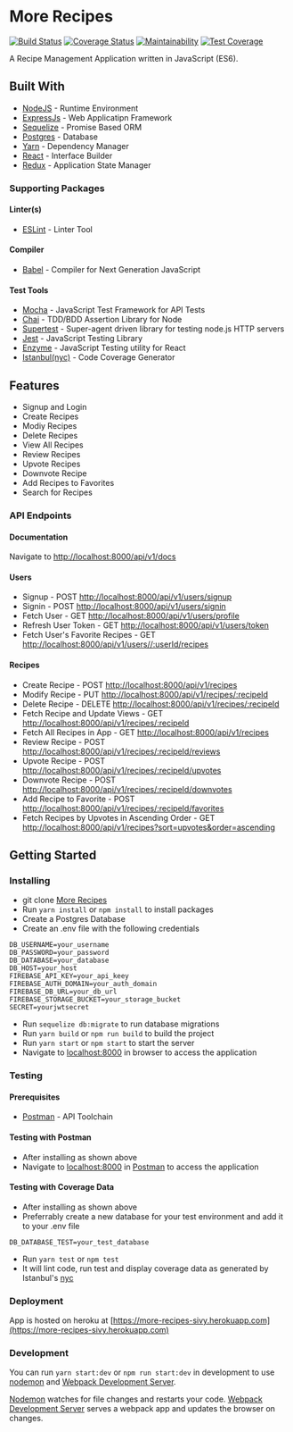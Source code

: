 # More Recipes

[![Build Status](https://travis-ci.org/iverenshaguy/more-recipes-personal.svg?branch=develop)](https://travis-ci.org/iverenshaguy/more-recipes-personal)
[![Coverage Status](https://coveralls.io/repos/github/iverenshaguy/more-recipes-personal/badge.svg?branch=develop)](https://coveralls.io/github/iverenshaguy/more-recipes-personal?branch=master)
[![Maintainability](https://api.codeclimate.com/v1/badges/430187c352d8ead5737f/maintainability)](https://codeclimate.com/github/iverenshaguy/more-recipes-personal/maintainability)
[![Test Coverage](https://api.codeclimate.com/v1/badges/430187c352d8ead5737f/test_coverage)](https://codeclimate.com/github/iverenshaguy/more-recipes-personal/test_coverage)

A Recipe Management Application written in JavaScript (ES6).

## Built With

* [NodeJS](https://nodejs.org/) - Runtime Environment
* [ExpressJs](https://expressjs.com/) - Web Applicatipn Framework
* [Sequelize](http://docs.sequelizejs.com/) - Promise Based ORM
* [Postgres](https://www.postgresql.org/) - Database
* [Yarn](https://www.yarnpkg.com/) - Dependency Manager
* [React](https://reactjs.com/) - Interface Builder
* [Redux](https://redux.js.com/) - Application State Manager

### Supporting Packages

#### Linter(s)

* [ESLint](https://eslint.org/) - Linter Tool

#### Compiler

* [Babel](https://eslint.org/) - Compiler for Next Generation JavaScript

#### Test Tools

* [Mocha](https://mochajs.org/) - JavaScript Test Framework for API Tests
* [Chai](http://chaijs.com/) - TDD/BDD Assertion Library for Node
* [Supertest](https://github.com/visionmedia/supertest) - Super-agent driven
  library for testing node.js HTTP servers
* [Jest](https://facebook.github.io/jest/) - JavaScript Testing Library
* [Enzyme](http://airbnb.io/enzyme/) - JavaScript Testing utility for React
* [Istanbul(nyc)](https://istanbul.js.org/) - Code Coverage Generator

## Features

* Signup and Login
* Create Recipes
* Modiy Recipes
* Delete Recipes
* View All Recipes
* Review Recipes
* Upvote Recipes
* Downvote Recipe
* Add Recipes to Favorites
* Search for Recipes

### API Endpoints

#### Documentation

Navigate to
[http://localhost:8000/api/v1/docs](http://localhost:8000/api/v1/docs)

#### Users

* Signup - POST
  [http://localhost:8000/api/v1/users/signup](http://localhost:8000/api/v1/users/signup)
* Signin - POST
  [http://localhost:8000/api/v1/users/signin](http://localhost:8000/api/v1/users/signin)
* Fetch User - GET
  [http://localhost:8000/api/v1/users/profile](http://localhost:8000/api/v1/users/profile)
* Refresh User Token - GET
  [http://localhost:8000/api/v1/users/token](http://localhost:8000/api/v1/users/token)
* Fetch User's Favorite Recipes - GET
  [http://localhost:8000/api/v1/users//:userId/recipes](http://localhost:8000/api/v1/users//:userId/recipes)

#### Recipes

* Create Recipe - POST
  [http://localhost:8000/api/v1/recipes](http://localhost:8000/api/v1/recipes)
* Modify Recipe - PUT
  [http://localhost:8000/api/v1/recipes/:recipeId](http://localhost:8000/api/v1/recipes/:recipeId)
* Delete Recipe - DELETE
  [http://localhost:8000/api/v1/recipes/:recipeId](http://localhost:8000/api/v1/recipes/:recipeId)
* Fetch Recipe and Update Views - GET
  [http://localhost:8000/api/v1/recipes/:recipeId](http://localhost:8000/api/v1/recipes/:recipeId)
* Fetch All Recipes in App - GET
  [http://localhost:8000/api/v1/recipes](http://localhost:8000/api/v1/recipes)
* Review Recipe - POST
  [http://localhost:8000/api/v1/recipes/:recipeId/reviews](http://localhost:8000/api/v1/recipes/:recipeId/reviews)
* Upvote Recipe - POST
  [http://localhost:8000/api/v1/recipes/:recipeId/upvotes](http://localhost:8000/api/v1/recipes/:recipeId/reviews)
* Downvote Recipe - POST
  [http://localhost:8000/api/v1/recipes/:recipeId/downvotes](http://localhost:8000/api/v1/recipes/:recipeId/reviews)
* Add Recipe to Favorite - POST
  [http://localhost:8000/api/v1/recipes/:recipeId/favorites](http://localhost:8000/api/v1/recipes/:recipeId/reviews)
* Fetch Recipes by Upvotes in Ascending Order - GET
  [http://localhost:8000/api/v1/recipes?sort=upvotes&order=ascending](http://localhost:8000/api/v1/recipes?sort=upvotes&order=ascending)

## Getting Started

### Installing

* git clone
  [More Recipes](https://github.com/iverenshaguy/more-recipes-personal.git)
* Run `yarn install` or `npm install` to install packages
* Create a Postgres Database
* Create an .env file with the following credentials

```.env
DB_USERNAME=your_username
DB_PASSWORD=your_password
DB_DATABASE=your_database
DB_HOST=your_host
FIREBASE_API_KEY=your_api_keey
FIREBASE_AUTH_DOMAIN=your_auth_domain
FIREBASE_DB_URL=your_db_url
FIREBASE_STORAGE_BUCKET=your_storage_bucket
SECRET=yourjwtsecret
```

* Run `sequelize db:migrate` to run database migrations
* Run `yarn build` or `npm run build` to build the project
* Run `yarn start` or `npm start` to start the server
* Navigate to [localhost:8000](http://localhost:8000/) in browser to access the
  application

### Testing

#### Prerequisites

* [Postman](https://getpostman.com/) - API Toolchain

#### Testing with Postman

* After installing as shown above
* Navigate to [localhost:8000](http://localhost:8000/) in
  [Postman](https://getpostman.com/) to access the application

#### Testing with Coverage Data

* After installing as shown above
* Preferrably create a new database for your test environment and add it to your
  .env file

```.env
DB_DATABASE_TEST=your_test_database
```

* Run `yarn test` or `npm test`
* It will lint code, run test and display coverage data as generated by
  Istanbul's [nyc](https://github.com/istanbuljs/nyc)

### Deployment

App is hosted on heroku at
[https://more-recipes-sivy.herokuapp.com](https://more-recipes-sivy.herokuapp.com)

### Development

You can run `yarn start:dev` or `npm run start:dev` in development to use [nodemon](https://nodemon.io/) 
and [Webpack Development Server](https://github.com/webpack/webpack-dev-server). 

[Nodemon](https://nodemon.io/) watches for file changes and restarts your code. 
[Webpack Development Server](https://github.com/webpack/webpack-dev-server) serves a webpack app and 
updates the browser on changes.

